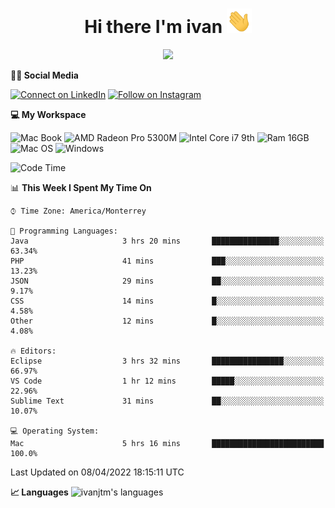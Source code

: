 <h1 align="center">Hi there I'm ivan <img src="https://raw.githubusercontent.com/ABSphreak/ABSphreak/master/gifs/Hi.gif" width="40px" /></h1>
<div align="center">
<img src="http://github-readme-streak-stats.herokuapp.com?user=ivanjtm&hide_border=true&background=00000000&border=FFFFFF00&sideNums=A8A8A8&sideLabels=A8A8A8&currStreakNum=FFC93C&dates=A8A8A8)](https://git.io/streak-stats"/>
</div>

**👦🏻 Social Media**

[![Connect on LinkedIn](https://img.shields.io/badge/LinkedIn-%230077B5.svg?&style=flat-square&logo=linkedin&logoColor=white)](https://www.linkedin.com/in/ivanjtm)
[![Follow on Instagram](https://img.shields.io/badge/Instagram-E4405F?style=flat-square&logo=instagram&logoColor=white)](https://www.instagram.com/ivanjtm)

**💻 My Workspace**

![Mac Book](https://img.shields.io/badge/Apple-MacBook_Pro_2019-999999?style=flat-square&logo=apple&logoColor=white)
![AMD Radeon Pro 5300M](https://img.shields.io/badge/AMD-Radeon_Pro_5300M-ED1C24?style=flat-square&logo=amd&logoColor=white)
![Intel Core i7 9th](https://img.shields.io/badge/Intel-Core_i7_9th-0071C5?style=flat-square&logo=intel&logoColor=white)
![Ram 16GB](https://img.shields.io/badge/RAM-16GB-230071C5?style=flat-square&logoColor=white)
![Mac OS](https://img.shields.io/badge/Mac%20OS-000000?style=flat-square&logo=apple&logoColor=white)
![Windows](https://img.shields.io/badge/Windows-0078D6?style=flat-square&logo=windows&logoColor=white)


<!--START_SECTION:waka-->
![Code Time](http://img.shields.io/badge/Code%20Time-653%20hrs%2046%20mins-blue)

📊 **This Week I Spent My Time On** 

```text
⌚︎ Time Zone: America/Monterrey

💬 Programming Languages: 
Java                     3 hrs 20 mins       ███████████████░░░░░░░░░░   63.34% 
PHP                      41 mins             ███░░░░░░░░░░░░░░░░░░░░░░   13.23% 
JSON                     29 mins             ██░░░░░░░░░░░░░░░░░░░░░░░   9.17% 
CSS                      14 mins             █░░░░░░░░░░░░░░░░░░░░░░░░   4.58% 
Other                    12 mins             █░░░░░░░░░░░░░░░░░░░░░░░░   4.08%

🔥 Editors: 
Eclipse                  3 hrs 32 mins       ████████████████░░░░░░░░░   66.97% 
VS Code                  1 hr 12 mins        █████░░░░░░░░░░░░░░░░░░░░   22.96% 
Sublime Text             31 mins             ██░░░░░░░░░░░░░░░░░░░░░░░   10.07%

💻 Operating System: 
Mac                      5 hrs 16 mins       █████████████████████████   100.0%

```


 Last Updated on 08/04/2022 18:15:11 UTC
<!--END_SECTION:waka-->
**📈 Languages**
 ![ivanjtm's languages](https://wakatime.com/share/@ivanjtm/a32f83c6-d0c9-49a4-a5ae-d0440b950377.svg)
